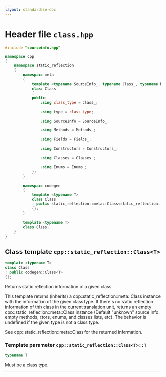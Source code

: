 ```yaml
---
layout: standardese-doc
---
```


# Header file `class.hpp`

``` cpp
#include "sourceinfo.hpp"

namespace cpp
{
    namespace static_reflection
    {
        namespace meta
        {
            template <typename SourceInfo_, typename Class_, typename Methods_, typename Fields_, typename Constructors_, typename Classes_, typename Enums_>
            class Class
            {
            public:
                using class_type = Class_;
                
                using type = class_type;
                
                using SourceInfo = SourceInfo_;
                
                using Methods = Methods_;
                
                using Fields = Fields_;
                
                using Constructors = Constructors_;
                
                using Classes = Classes_;
                
                using Enums = Enums_;
            };
        }
        
        namespace codegen
        {
            template <typename T>
            class Class
            : public static_reflection::meta::Class<static_reflection::meta::EmptySourceInfo<T>, T, ::cpp::meta::list<>, ::cpp::meta::list<>, ::cpp::meta::list<>, ::cpp::meta::list<>, ::cpp::meta::list<> >
            {};
        }
        
        template <typename T>
        class Class;
    }
}
```

## Class template `cpp::static_reflection::Class<T>`<a id="cpp::static_reflection::Class__T__"></a>

``` cpp
template <typename T>
class Class
: public codegen::Class<T>
{};
```

Returns static reflection information of a given class

This template returns (inherits) a cpp::static\_reflection::meta::Class instance with the information of the given class type. If there's no static reflection information of this class in the current translation unit, returns an empty cpp::static\_reflection::meta::Class instance (Default "unknown" source info, empty methods, ctors, enums, and classes lists, etc). The behavior is undefined if the given type is not a class type.

See cpp::static\_reflection::meta::Class for the returned information.

### Template parameter `cpp::static_reflection::Class<T>::T`<a id="cpp::static_reflection::Class__T__.T"></a>

``` cpp
typename T
```

Must be a class type.

-----
